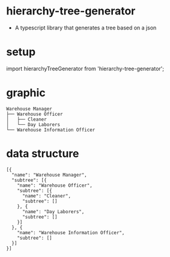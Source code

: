 # hierarchy-tree-generator
- A typescript library that generates a tree based on a json

# setup
import hierarchyTreeGenerator from 'hierarchy-tree-generator';

# graphic
```
Warehouse Manager
├── Warehouse Officer
│   ├── Cleaner
│   └── Day Laborers
└── Warehouse Information Officer
```

# data structure
```
[{
  "name": "Warehouse Manager",
  "subtree": [{
    "name": "Warehouse Officer",
    "subtree": [{
      "name": "Cleaner",
      "subtree": []
    }, {
      "name": "Day Laborers",
      "subtree": []
    }]
  }, {
    "name": "Warehouse Information Officer",
    "subtree": []
  }]
}]
```